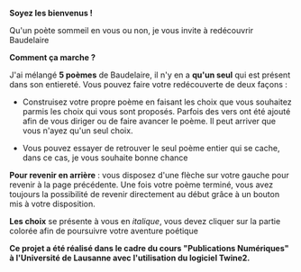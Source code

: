 **Soyez les bienvenus !**

Qu'un poète sommeil en vous ou non, je vous invite à redécouvrir Baudelaire

**Comment ça marche ?**

J'ai mélangé **5 poèmes** de Baudelaire, il n'y en a **qu'un seul** qui est présent dans son entiereté. Vous pouvez faire votre redécouverte de deux façons :

- Construisez votre propre poème en faisant les choix que vous souhaitez parmis les choix qui vous sont proposés. Parfois des vers ont été ajouté afin de vous diriger ou de faire avancer le poème. Il peut arriver que vous n'ayez qu'un seul choix.

- Vous pouvez essayer de retrouver le seul poème entier qui se cache, dans ce cas, je vous souhaite bonne chance

**Pour revenir en arrière** : vous disposez d'une flèche sur votre gauche pour revenir à la page précédente. Une fois votre poème terminé, vous avez toujours la possibilité de revenir directement au début grâce à un bouton mis à votre disposition. 

**Les choix** se présente à vous en *italique*, vous devez cliquer sur la partie <span id='explication'>colorée</span> afin de poursuivre votre aventure poétique


**Ce projet a été réalisé dans le cadre du cours "Publications Numériques" à l'Université de Lausanne avec l'utilisation du logiciel Twine2.** 
